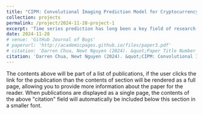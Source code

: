 ```yaml
---
title: "CIPM: Convolutional Imaging Prediction Model for Cryptocurrency Price Prediction"
collection: projects
permalink: /project/2024-11-28-project-1
excerpt: 'Time series prediction has long been a key field of research across numerous fields, including finance, economics, and computer science. As the number of machine learning tools available for assisting decision-makers in making predictions continues to grow, there is growing interest in leveraging these advanced tools to enhance timely decision-making. In this report, we present a novel application of machine learning aimed at predicting price trends in cryptocurrencies. Cryptocurrency has recently been gaining traction and establishing itself as a significant asset class. We utilize Convolutional Neural Networks (CNNs) because they mimic the way traders and human make decisions by analyzing trends in images. These trends are particularly notable in cryptocurrencies due to their highly volatile nature. We train and validate our model on 9 different coins and Bitcoin (BTC), then test our model on the 9 coins, primarily by predicting whether their price will go up or down in the next hour. We will compare the performance of our CNN with a basic Long Short-Term Memory (LSTM) model trained on time series data.'
date: 2024-11-28
# venue: 'GitHub Journal of Bugs'
# paperurl: 'http://academicpages.github.io/files/paper3.pdf'
# citation: 'Darren Chua, Newt Nguyen (2024). &quot;Paper Title Number 3.&quot; <i>GitHub Journal of Bugs</i>. 1(3).'
citation: 'Darren Chua, Newt Nguyen (2024). &quot;CIPM: Convolutional Imaging Predictional Model for Cryptocurrency Price Prediction'
---
```


The contents above will be part of a list of publications, if the user clicks the link for the publication than the contents of section will be rendered as a full page, allowing you to provide more information about the paper for the reader. When publications are displayed as a single page, the contents of the above "citation" field will automatically be included below this section in a smaller font.
